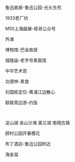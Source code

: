  

鲁迅故居-鲁迅公园-光头生煎

1933老厂坊

M50上海画展-栋哥公众号

外滩

博物馆-巴金故居

城隍庙-老字号素面馆

中华艺术宫

功德林-素食

刘国栋定位-黄浦江边散心

联联周边游-约饭

 

淀山湖 金山沙滩 美兰湖 南翔古镇

顾村公园开春樱花

布丁酒店-鲁迅公园附近

海金滋

